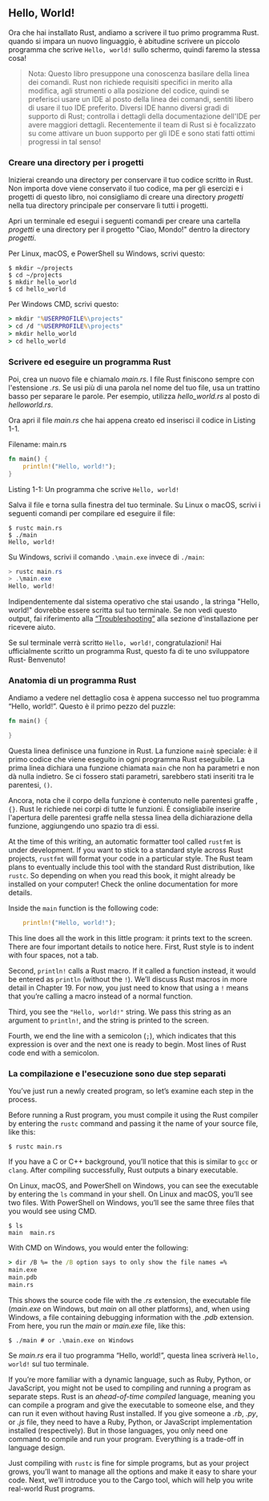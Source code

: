 ## Hello, World!

Ora che hai installato Rust, andiamo a scrivere il tuo primo programma Rust. 
quando si impara un nuovo linguaggio, è abitudine scrivere un piccolo programma
che scrive `Hello, world!` sullo schermo, quindi faremo la stessa cosa! 


> Nota: Questo libro presuppone una conoscenza basilare della linea dei comandi. 
> Rust non richiede requisiti specifici in merito alla modifica, agli strumenti o 
> alla posizione del codice, quindi se preferisci usare un IDE al posto della linea
> dei comandi, sentiti libero di usare il tuo IDE preferito. 
> Diversi IDE hanno diversi gradi di supporto di Rust; controlla i dettagli della
> documentazione dell'IDE per avere maggiori dettagli. Recentemente il team di Rust
> si è focalizzato su come attivare un buon supporto per gli IDE e sono stati fatti
> ottimi progressi in tal senso! 


### Creare una directory per i progetti

Inizierai creando una directory per conservare il tuo codice scritto in Rust. 
Non importa dove viene conservato il tuo codice, ma per gli esercizi e i progetti
di questo libro, noi consigliamo di creare una directory *progetti* nella tua
directory principale per conservare lì tutti i progetti. 

Apri un terminale ed esegui i seguenti comandi per creare una cartella *progetti*
e una directory per il progetto "Ciao, Mondo!" dentro la directory *progetti*. 

Per Linux, macOS, e PowerShell su Windows, scrivi questo:

```text
$ mkdir ~/projects
$ cd ~/projects
$ mkdir hello_world
$ cd hello_world
```

Per Windows CMD, scrivi questo:

```cmd
> mkdir "%USERPROFILE%\projects"
> cd /d "%USERPROFILE%\projects"
> mkdir hello_world
> cd hello_world
```

### Scrivere ed eseguire un programma Rust

Poi, crea un nuovo file e chiamalo *main.rs*. I file Rust finiscono sempre con
l'estensione *.rs*. Se usi più di una parola nel nome del tuo file, usa un 
trattino basso per separare le parole. Per esempio, utilizza *hello_world.rs*
al posto di *helloworld.rs*.

Ora apri il file *main.rs* che hai appena creato ed inserisci il codice in Listing 1-1.

<span class="filename">Filename: main.rs</span>

```rust
fn main() {
    println!("Hello, world!");
}
```

<span class="caption">Listing 1-1: Un programma che scrive `Hello, world!`</span>

Salva il file e torna sulla finestra del tuo terminale. Su Linux o macOS, scrivi
i seguenti comandi per compilare ed eseguire il file:

```text
$ rustc main.rs
$ ./main
Hello, world!
```

Su Windows, scrivi il comando `.\main.exe` invece di `./main`:

```powershell
> rustc main.rs
> .\main.exe
Hello, world!
```

Indipendentemente dal sistema operativo che stai usando , la stringa "Hello, world!" 
dovrebbe essere scritta sul tuo terminale.
Se non vedi questo output, fai riferimento alla [“Troubleshooting”][troubleshooting]<!-- ignore --> 
alla sezione d'installazione per ricevere aiuto. 


Se sul terminale verrà scritto `Hello, world!`, congratulazioni! Hai ufficialmente scritto un 
programma Rust, questo fa di te uno sviluppatore Rust- Benvenuto! 

### Anatomia di un programma Rust 

Andiamo a vedere nel dettaglio cosa è appena successo nel tuo programma “Hello, world!”. 
Questo è il primo pezzo del puzzle:

```rust
fn main() {

}
```

Questa linea definisce una funzione in Rust. La funzione `main`è speciale: 
è il primo codice che viene eseguito in ogni programma Rust eseguibile. La prima
linea dichiara una funzione chiamata `main` che non ha parametri e non dà nulla indietro. 
Se ci fossero stati parametri, sarebbero stati inseriti tra le parentesi, `()`. 

Ancora, nota che il corpo della funzione è contenuto nelle parentesi graffe , `{}`. 
Rust le richiede nei corpi di tutte le funzioni. 
È consigliabile inserire l'apertura delle parentesi graffe nella stessa linea della dichiarazione della funzione, 
aggiungendo uno spazio tra di essi. 


At the time of this writing, an automatic formatter tool called `rustfmt` is
under development. If you want to stick to a standard style across Rust
projects, `rustfmt` will format your code in a particular style. The Rust team
plans to eventually include this tool with the standard Rust distribution, like
`rustc`. So depending on when you read this book, it might already be installed
on your computer! Check the online documentation for more details.

Inside the `main` function is the following code:

```rust
    println!("Hello, world!");
```

This line does all the work in this little program: it prints text to the
screen. There are four important details to notice here. First, Rust style is
to indent with four spaces, not a tab.

Second, `println!` calls a Rust macro. If it called a function instead, it
would be entered as `println` (without the `!`). We’ll discuss Rust macros in
more detail in Chapter 19. For now, you just need to know that using a `!`
means that you’re calling a macro instead of a normal function.

Third, you see the `"Hello, world!"` string. We pass this string as an argument
to `println!`, and the string is printed to the screen.

Fourth, we end the line with a semicolon (`;`), which indicates that this
expression is over and the next one is ready to begin. Most lines of Rust code
end with a semicolon.

### La compilazione e l'esecuzione sono due step separati

You’ve just run a newly created program, so let’s examine each step in the process.

Before running a Rust program, you must compile it using the Rust compiler by
entering the `rustc` command and passing it the name of your source file, like
this:

```text
$ rustc main.rs
```

If you have a C or C++ background, you’ll notice that this is similar to `gcc`
or `clang`. After compiling successfully, Rust outputs a binary executable.

On Linux, macOS, and PowerShell on Windows, you can see the executable by
entering the `ls` command in your shell. On Linux and macOS, you’ll see two
files. With PowerShell on Windows, you’ll see the same three files that you
would see using CMD.

```text
$ ls
main  main.rs
```

With CMD on Windows, you would enter the following:

```cmd
> dir /B %= the /B option says to only show the file names =%
main.exe
main.pdb
main.rs
```

This shows the source code file with the *.rs* extension, the executable file
(*main.exe* on Windows, but *main* on all other platforms), and, when using
Windows, a file containing debugging information with the *.pdb* extension.
From here, you run the *main* or *main.exe* file, like this:

```text
$ ./main # or .\main.exe on Windows
```

Se *main.rs* era il tuo programma “Hello, world!”, questa linea scriverà `Hello,
world!` sul tuo terminale.

If you’re more familiar with a dynamic language, such as Ruby, Python, or
JavaScript, you might not be used to compiling and running a program as
separate steps. Rust is an *ahead-of-time compiled* language, meaning you can
compile a program and give the executable to someone else, and they can run it
even without having Rust installed. If you give someone a *.rb*, *.py*, or
*.js* file, they need to have a Ruby, Python, or JavaScript implementation
installed (respectively). But in those languages, you only need one command to
compile and run your program. Everything is a trade-off in language design.

Just compiling with `rustc` is fine for simple programs, but as your project
grows, you’ll want to manage all the options and make it easy to share your
code. Next, we’ll introduce you to the Cargo tool, which will help you write
real-world Rust programs.

[troubleshooting]: ch01-01-installation.html#troubleshooting

